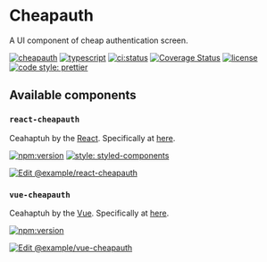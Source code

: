 # Cheapauth

A UI component of cheap authentication screen.

[![cheapauth](https://badgen.net/badge//nju33,cheapauth/000?icon=github&list=1)](https://github.com/nju33/cheapauth)
[![typescript](https://badgen.net/badge//typescript/0376c6?icon=typescript)](https://www.typescriptlang.org/)
[![ci:status](https://badgen.net/circleci/github/nju33/cheapauth/master)](https://circleci.com/gh/nju33/cheapauth)
[![Coverage Status](https://coveralls.io/repos/github/nju33/cheapauth/badge.svg?branch=master)](https://coveralls.io/github/nju33/cheapauth?branch=master)
[![license](https://badgen.net/npm/license/react-dayo)](https://github.com/nju33/react-dayo/blob/master/LICENSE)
[![code style: prettier](https://badgen.net/badge//prettier/ff69b3?label=code%20style)](https://github.com/prettier/prettier)

## Available components

### `react-cheapauth`

Ceahaptuh by the [React](https://github.com/facebook/react). Specifically at [here](./packages/react-cheapauth).

[![npm:version](https://badgen.net/npm/v/react-cheapauth?icon=npm&label=)](https://www.npmjs.com/package/react-cheapauth)
[![style: styled-components](https://img.shields.io/badge/style-%F0%9F%92%85%20styled--components-orange.svg?colorB=daa357&colorA=db748e)](https://github.com/styled-components/styled-components)

[![Edit @example/react-cheapauth](https://codesandbox.io/static/img/play-codesandbox.svg)](https://codesandbox.io/s/github/nju33/cheapauth/tree/%40example%2Freact-cheapauth/?fontsize=14)

### `vue-cheapauth`

Ceahaptuh by the [Vue](https://github.com/vuejs/vue). Specifically at [here](./packages/vue-cheapauth).

[![npm:version](https://badgen.net/npm/v/vue-cheapauth?icon=npm&label=)](https://www.npmjs.com/package/vue-cheapauth)

[![Edit @example/vue-cheapauth](https://codesandbox.io/static/img/play-codesandbox.svg)](https://codesandbox.io/s/github/nju33/cheapauth/tree/%40example%2Fvue-cheapauth/?fontsize=14)
